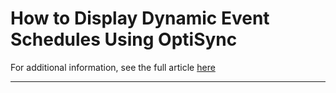 # How to Display Dynamic Event Schedules Using OptiSync

For additional information, see the full article [here](https://support.optisigns.com/hc/en-us/articles/33468569218067)

---
